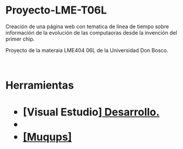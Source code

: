 # Proyecto-LME-T06L
<p>Creación de una página web con tematica de línea de tiempo sobre información de la evolución de las computaoras desde la invención del primer chip.<p/>
<p>Proyecto de la materaia LME404 06L de la Universidad Don Bosco.<p/>
<br>
<h1>Herramientas<h1/>
 <ul>
   <li>[Visual Estudio]<a href=https://code.visualstudio.com<a/> Desarrollo.<li/>
  <li>[Muqups]
    
